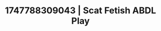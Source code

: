 ---
categories:
- Inclusive desire
- Close contact
- Double penetration
- Lesbian
- Animation
image: /assets/images/1747788309043.jpg
layout: post
seo:
  description: Featured content with exclusive ABDL Play, Scat Fetish. HD images available.
  keywords: ABDL Play, Scat Fetish
  og_image: /assets/images/1747788309043.jpg
  schema_type: VisualArtwork
tags:
- ABDL Play
- Scat Fetish
- '#1747788309043'
title: 1747788309043 | Scat Fetish ABDL Play
---